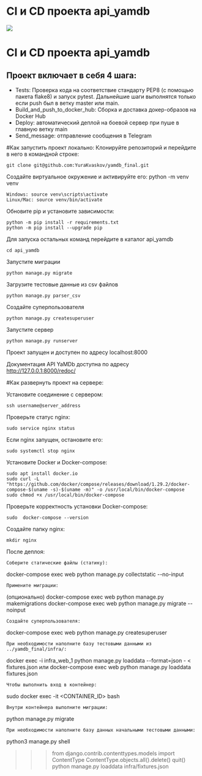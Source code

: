 # CI и CD проекта api_yamdb
<image src='https://github.com/YuraKvaskov/yamdb_final/actions/workflows/yamdb_workflow.yml/badge.svg'>

# CI и CD проекта api_yamdb

## Проект включает в себя 4 шага:
- Tests: Проверка кода на соответствие стандарту PEP8 (с помощью пакета flake8) и запуск pytest. Дальнейшие шаги выполнятся только если push был в ветку master или main.
- Build_and_push_to_docker_hub: Сборка и доставка докер-образов на Docker Hub
- Deploy: автоматический деплой на боевой сервер при пуше в главную ветку main
- Send_message: отправление сообщения в Telegram

#Как запустить проект локально:
Клонируйте репозиторий и перейдите в него в командной строке:
```
git clone git@github.com:YuraKvaskov/yamdb_final.git
```
Создайте виртуальное окружение и активируйте его: python -m venv venv
```
Windows: source venv\scripts\activate
Linux/Mac: source venv/bin/activate
```
Обновите pip и установите зависимости:
```
python -m pip install -r requirements.txt  
python -m pip install --upgrade pip
```
Для запуска остальных команд перейдите в каталог api_yamdb
```
cd api_yamdb
```
Запустите миграции
```
python manage.py migrate 
```
Загрузите тестовые данные из csv файлов
```
python manage.py parser_csv
```
Создайте суперпользователя
```
python manage.py createsuperuser
```
Запустите сервер
```
python manage.py runserver  
```
Проект запущен и доступен по адресу localhost:8000

Документация API YaMDb доступна по адресу http://127.0.0.1:8000/redoc/

#Как развернуть проект на сервере:

Установите соединение с сервером:
```
ssh username@server_address
```
Проверьте статус nginx:
```
sudo service nginx status
```
Если nginx запущен, остановите его:
```
sudo systemctl stop nginx
```
Установите Docker и Docker-compose:
```
sudo apt install docker.io
sudo curl -L "https://github.com/docker/compose/releases/download/1.29.2/docker-compose-$(uname -s)-$(uname -m)" -o /usr/local/bin/docker-compose
sudo chmod +x /usr/local/bin/docker-compose
```
Проверьте корректность установки Docker-compose:
```
sudo  docker-compose --version
```
Создайте папку nginx:
```
mkdir nginx
```
После деплоя:
```
Соберите статические файлы (статику):
```
docker-compose exec web python manage.py collectstatic --no-input
```
Примените миграции:
```
(опционально) docker-compose exec web python manage.py makemigrations
docker-compose exec web python manage.py migrate --noinput
```
Создайте суперпользователя:
```
docker-compose exec web python manage.py createsuperuser
```
При необходимости наполните базу тестовыми данными из ../yamdb_final/infra/:
```
docker exec -i infra_web_1 python manage.py loaddata --format=json - < fixtures.json
или
docker-compose exec web python manage.py loaddata fixtures.json
```
Чтобы выполнить вход в контейнер:
```
sudo docker exec -it <CONTAINER_ID> bash
```
Внутри контейнера выполните миграции:
```
python manage.py migrate
```
При необходимости наполните базу данных начальными тестовыми данными:
```
python3 manage.py shell
>>> from django.contrib.contenttypes.models import ContentType
>>> ContentType.objects.all().delete()
>>> quit()
python manage.py loaddata infra/fixtures.json
```


